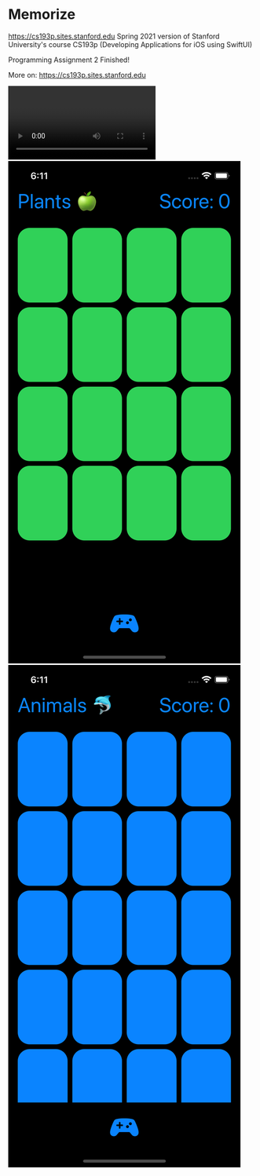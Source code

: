 # Memorize
https://cs193p.sites.stanford.edu
Spring 2021 version of Stanford University's course CS193p (Developing Applications for iOS using SwiftUI) 

Programming Assignment 2 Finished!

More on:
https://cs193p.sites.stanford.edu

![](5.mp4)
![](3.png)
![](4.png)
